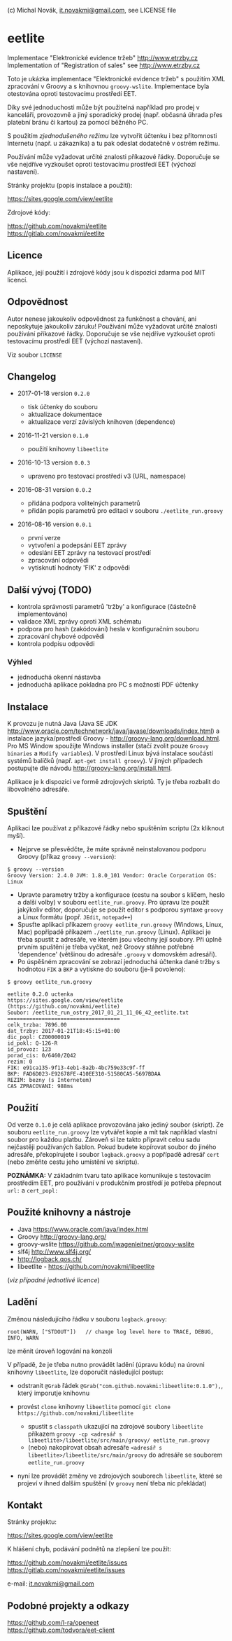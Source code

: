 (c) Michal Novák, it.novakmi@gmail.com, see LICENSE file

# eetlite 

Implementace "Elektronické evidence tržeb"  http://www.etrzby.cz  
Implementation of  "Registration of sales" see  http://www.etrzby.cz

Toto je ukázka implementace "Elektronické evidence tržeb" s použitím XML zpracování v Groovy 
a s knihovnou `groovy-wslite`.  Implementace byla otestována oproti testovacímu prostředí EET.

Díky své jednoduchosti může být použitelná například pro prodej v kanceláři, provozovně a jiný sporadický prodej 
(např. občasná úhrada přes platební bránu či kartou) za pomocí běžného PC.

S použitím *zjednodušeného režimu* lze vytvořit účtenku i bez přítomnosti Internetu (např. u zákazníka) a tu pak
odeslat dodatečně v ostrém režimu.

Používání může vyžadovat určité znalosti příkazové řádky. Doporučuje se vše nejdříve vyzkoušet oproti 
testovacímu prostředí EET (výchozí nastavení). 

Stránky projektu (popis instalace a použití):  

https://sites.google.com/view/eetlite

Zdrojové kódy:
 
https://github.com/novakmi/eetlite  
https://gitlab.com/novakmi/eetlite  

## Licence

Aplikace, její použití i zdrojové kódy jsou k dispozici zdarma pod MIT licencí.

## Odpovědnost

Autor nenese jakoukoliv odpovědnost za funkčnost a chování, ani neposkytuje jakoukoliv záruku!
Používání může vyžadovat určité znalosti používání příkazové řádky. Doporučuje se vše nejdříve vyzkoušet oproti 
testovacímu prostředí EET (výchozí nastavení).

Viz soubor `LICENSE`

## Changelog

* 2017-01-18 version `0.2.0`
  * tisk účtenky do souboru
  * aktualizace dokumentace
  * aktualizace verzí závislých knihoven (dependence)
  
* 2016-11-21 version `0.1.0`
  * použití knihovny `libeetlite`    
  
* 2016-10-13 version `0.0.3`
  * upraveno pro testovací prostředí v3 (URL, namespace)    

* 2016-08-31 version `0.0.2`
  * přidána podpora volitelných parametrů
  * přidán popis parametrů pro editaci v souboru `./eetlite_run.groovy`  

* 2016-08-16 version `0.0.1`  
   * první verze
   * vytvoření a podepsání EET zprávy
   * odeslání EET zprávy na testovací prostředí
   * zpracování odpovědi
   * vytisknutí hodnoty 'FIK' z odpovědi

## Další vývoj (TODO)

* kontrola správnosti parametrů 'tržby' a konfigurace (částečně implementováno)
* validace XML zprávy oproti XML schématu
* podpora pro hash (zakódování) hesla v konfiguračním souboru
* zpracování chybové odpovědi
* kontrola podpisu odpovědi

### Výhled

* jednoduchá okenní nástavba
* jednoduchá aplikace pokladna pro PC s možností PDF účtenky

## Instalace

K provozu je nutná Java (Java SE JDK http://www.oracle.com/technetwork/java/javase/downloads/index.html)
a instalace jazyka/prostředí Groovy - http://groovy-lang.org/download.html.
Pro MS Window spoužijte Windows installer (stačí zvolit pouze `Groovy binaries` a `Modify variables`). 
V prostředí Linux bývá instalace součástí systémů balíčků (např. `apt-get install groovy`). 
V jiných případech postupujte dle návodu http://groovy-lang.org/install.html.

Aplikace je k dispozici  ve formě zdrojových skriptů. Ty je třeba rozbalit do libovolného adresáře.

## Spuštění

Aplikaci lze používat z příkazové řádky nebo spuštěním scriptu (2x kliknout myší).

* Nejprve se přesvědčte, že máte správně neinstalovanou podporu Groovy (příkaz `groovy --version`):

`$ groovy --version`  
`Groovy Version: 2.4.0 JVM: 1.8.0_101 Vendor: Oracle Corporation OS: Linux`
           
* Upravte parametry tržby a konfigurace (cestu na soubor s klíčem, heslo a další volby) v souboru `eetlite_run.groovy`. 
  Pro úpravu lze použít jakýkoliv editor, doporučuje se použít editor s podporou 
  syntaxe `groovy` a Linux formátu  (popř. `JEdit`, `notepad++`)
* Spusťte aplikaci přikazem `groovy eetlite_run.groovy` (Windows, Linux, Mac) popřípadě 
  příkazem `./eetlite_run.groovy` (Linux). Aplikaci je třeba spustit z adresáře, ve kterém jsou všechny její soubory.
  Při úplně prvním spuštění je třeba vyčkat, než Groovy stáhne potřebné 'dependence' (většinou do adresáře 
  `.groovy` v domovském adresáři).
* Po úspěšném zpracování se zobrazí jednoduchá účtenka dané tržby s hodnotou `FIK` a `BKP` a vytiskne do souboru 
  (je-li povoleno):
   
`$ groovy eetlite_run.groovy`

```
eetlite 0.2.0 uctenka
https://sites.google.com/view/eetlite
(https://github.com/novakmi/eetlite)
Soubor: /eetlite_run_ostry_2017_01_21_11_06_42_eetlite.txt
====================================
celk_trzba: 7896.00
dat_trzby: 2017-01-21T18:45:15+01:00
dic_popl: CZ00000019
id_pokl: Q-126-R
id_provoz: 123
porad_cis: 0/6460/ZQ42
rezim: 0
FIK: e91ca135-9f13-4eb1-8a2b-4bc759e33c9f-ff
BKP: FAD6D023-E92678FE-410EE310-51580CA5-5697BDAA
REZIM: bezny (s Internetem)
CAS ZPRACOVANI: 988ms
```                      

## Použití
 
Od verze `0.1.0` je celá aplikace provozována jako jediný soubor (skript). Ze souboru `eetlite_run.groovy` lze vytvářet
kopie a mít tak například vlastní soubor pro každou platbu. Zároveň si lze takto připravit celou sadu nejčastěji 
používaných šablon. Pokud budete kopírovat soubor do jiného adresáře, překopírujete i soubor `logback.groovy` a 
popřípadě adresář `cert` (nebo změňte cestu jeho umístění ve skriptu).

**POZNÁMKA:** V základním tvaru tato aplikace komunikuje s testovacím prostředím EET, pro používání v produkčním 
              prostředí je potřeba přepnout `url:` a   `cert_popl:`
          
   
## Použité knihovny a nástroje

* Java  https://www.oracle.com/java/index.html
* Groovy http://groovy-lang.org/
* groovy-wslite  https://github.com/jwagenleitner/groovy-wslite
* slf4j http://www.slf4j.org/
* http://logback.qos.ch/
* libeetlite - https://github.com/novakmi/libeetlite

(_viz případné jednotlivé licence_)   
   
## Ladění

Změnou následujícího řádku v souboru `logback.groovy`:

`root(WARN, ["STDOUT"])   // change log level here to TRACE, DEBUG, INFO, WARN`
    
lze měnit úroveň logování na konzoli 

V případě, že je třeba nutno provádět ladění (úpravu kódu) na úrovni knihovny `libeetlite`,
lze doporučit následující postup:

* odstranit `@Grab` řádek  `@Grab("com.github.novakmi:libeetlite:0.1.0"),`, který imporutje knihovnu
* provést `clone` knihovny `libeetlite` pomocí `git clone https://github.com/novakmi/libeetlite`
    * spustit s `classpath` ukazující na zdrojové soubory `libeetlite` příkazem `groovy -cp <adresář s libeetlite>/libeetlite/src/main/groovy/ eetlite_run.groovy`
    * (nebo) nakopírovat obsah adresáře  `<adresář s libeetlite>/libeetlite/src/main/groovy` do adresáře se souborem `eetlite_run.groovy`

* nyní lze provádět změny ve zdrojových souborech `libeetlite`, které se projeví v ihned dalším spuštění 
  (v `groovy` není třeba nic překládat)

## Kontakt

Stránky projektu:

https://sites.google.com/view/eetlite

K hlášení chyb, podávání podnětů na zlepšení lze použít:  

https://github.com/novakmi/eetlite/issues  
https://gitlab.com/novakmi/eetlite/issues
  
e-mail: it.novakmi@gmail.com

## Podobné projekty a odkazy

https://github.com/l-ra/openeet    
https://github.com/todvora/eet-client
